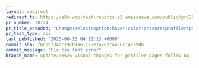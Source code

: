 ```yaml
---
layout: redirect
redirect_to: https://a8c-woo-test-reports.s3.amazonaws.com/public/pr/38724/api/index.html
pr_number: 38724
pr_title_encoded: "Change+select+option+hover+color+on+core+profiler+pages"
pr_test_type: api
last_published: "2023-06-15 04:12:13 +0000"
commit_sha: f8c0bf34cc197b1a61c25e74782caac6c147290b
commit_message: "Fix css lint error"
branch_name: update/38626-visual-changes-for-profiler-pages-follow-up
---
```


